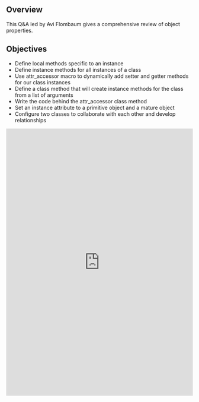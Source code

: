 ## Overview

This Q&A led by Avi Flombaum gives a comprehensive review of object properties. 

## Objectives

- Define local methods specific to an instance
- Define instance methods for all instances of a class
- Use attr_accessor macro to dynamically add setter and getter methods for our class instances
- Define a class method that will create instance methods for the class from a list of arguments  
- Write the code behind the attr_accessor class method
- Set an instance attribute to a primitive object and a mature object
- Configure two classes to collaborate with each other and develop relationships


<iframe width="100%" height="720" src="https://www.youtube.com/embed/ab11lJJKm8M?rel=0&amp;showinfo=0" frameborder="0" allowfullscreen></iframe>


